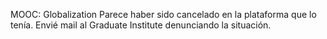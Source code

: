 MOOC: Globalization
Parece haber sido cancelado en la plataforma que lo tenía.
Envié mail al Graduate Institute denunciando la situación.
